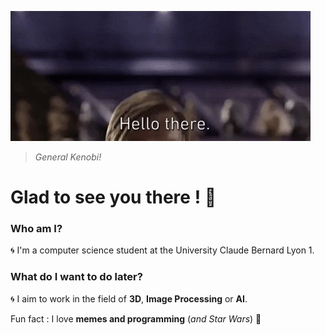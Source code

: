 ![](hellothere.gif)
>*General Kenobi!*

# Glad to see you there ! :raised_hands:  

### Who am I?
:cyclone: I'm a computer science student at the University Claude Bernard Lyon 1.  

### What do I want to do later?
:cyclone: I aim to work in the field of __3D__, __Image Processing__ or __AI__.  

Fun fact : I love __memes and programming__ (*and Star Wars*) :dizzy:  

<!--
**AlexTheHugMachine/AlexTheHugMachine** is a ✨ _special_ ✨ repository because its `README.md` (this file) appears on your GitHub profile.

Here are some ideas to get you started:

- 🔭 I’m currently working on ...
- 🌱 I’m currently learning ...
- 👯 I’m looking to collaborate on ...
- 🤔 I’m looking for help with ...
- 💬 Ask me about ...
- 📫 How to reach me: ...
- 😄 Pronouns: ...
- ⚡ Fun fact: ...
-->
